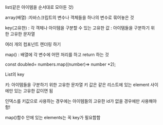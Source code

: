 list(같은 아이템을 순서대로 모아둔 것)

array(배열)
:자바스크립트의 변수나 객체들을 하나의 변수로 묶어놓은 것

key(고유한)
: 각 객체나 아이템을 구분할 수 있는 고유한 값
: 아이템들을 구분하기 위한 고유한 문자열

여러 개의 컴포넌트 렌더링 하기

map()
: 배열에 각 변수에 어떤 처리를 하고 return 하는 것

const doubled= numbers.map((number)=> number \*2);

List의 key

키: 아이템들을 구분하기 위한 고유한 문자열
키 값은 같은 리스트에 있는 element 사이에만 있는 고유한 값이면 됨

인덱스를 키값으로 사용하는 경우에는 아이템들의 고유한 id가 없을 경우에만 사용해야함!

map()함수 안에 있는 elements는 꼭 key가 필요함함
